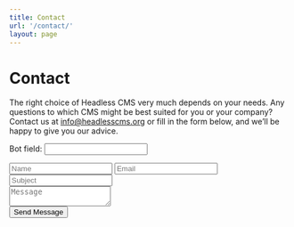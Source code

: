 ```yaml
---
title: Contact
url: '/contact/'
layout: page
---
```


# Contact

The right choice of Headless CMS very much depends on your needs.
Any questions to which CMS might be best suited for you or your company? Contact us at [info@headlesscms.org](mailto:info@headlesscms.org) or fill in the form below, and we’ll be happy to give you our advice.

<div class="inner contact" id="contact">
  <div class="contact-form">
    <form id="contact-us" name="contact" action="/thank-you" netlify netlify-honeypot="bot-field">
      <p class="hidden"><label>Bot field: <input name="bot-field"></label></p>
      <div class="col-xs-6 wow animated slideInLeft" data-wow-delay=".5s">
        <input type="text" name="name" id="name" required="required" class="form" placeholder="Name" />
        <input type="email" name="email" id="mail" required="required" class="form" placeholder="Email" />
        <input type="text" name="subject" id="subject" required="required" class="form" placeholder="Subject" />
      </div>
      <div class="col-xs-6 wow animated slideInRight" data-wow-delay=".5s">
        <textarea name="message" id="message" class="form textarea"  placeholder="Message"></textarea>
        </div>
        <div class="relative fullwidth col-xs-12">
        <button type="submit" id="submit" name="submit" class="primary-btn">Send Message</button>
      </div>
      <div class="clear"></div>
    </form>
  </div>
</div>